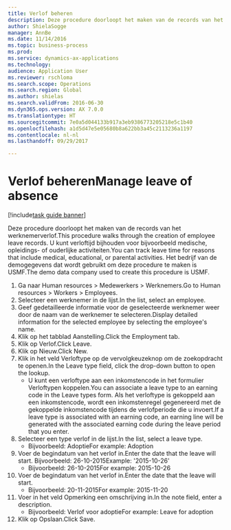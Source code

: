 ```yaml
--- 
title: Verlof beheren
description: Deze procedure doorloopt het maken van de records van het werknemerverlof.
author: ShielaSogge
manager: AnnBe
ms.date: 11/14/2016
ms.topic: business-process
ms.prod: 
ms.service: dynamics-ax-applications
ms.technology: 
audience: Application User
ms.reviewer: rschloma
ms.search.scope: Operations
ms.search.region: Global
ms.author: shielas
ms.search.validFrom: 2016-06-30
ms.dyn365.ops.version: AX 7.0.0
ms.translationtype: HT
ms.sourcegitcommit: 7e0a5d044133b917a3eb9386773205218e5c1b40
ms.openlocfilehash: a1d5d47e5e05680b8a622bb3a45c2113236a1197
ms.contentlocale: nl-nl
ms.lasthandoff: 09/29/2017

---
```

# <a name="manage-leave-of-absence"></a><span data-ttu-id="81680-103">Verlof beheren</span><span class="sxs-lookup"><span data-stu-id="81680-103">Manage leave of absence</span></span>

[!include[task guide banner](../../includes/task-guide-banner.md)]

<span data-ttu-id="81680-104">Deze procedure doorloopt het maken van de records van het werknemerverlof.</span><span class="sxs-lookup"><span data-stu-id="81680-104">This procedure walks through the creation of employee leave records.</span></span> <span data-ttu-id="81680-105">U kunt verloftijd bijhouden voor bijvoorbeeld medische, opleidings- of ouderlijke activiteiten.</span><span class="sxs-lookup"><span data-stu-id="81680-105">You can track leave time for reasons that include medical, educational, or parental activities.</span></span> <span data-ttu-id="81680-106">Het bedrijf van de demogegevens dat wordt gebruikt om deze procedure te maken is USMF.</span><span class="sxs-lookup"><span data-stu-id="81680-106">The demo data company used to create this procedure is USMF.</span></span>

1. <span data-ttu-id="81680-107">Ga naar Human resources > Medewerkers > Werknemers.</span><span class="sxs-lookup"><span data-stu-id="81680-107">Go to Human resources > Workers > Employees.</span></span>
2. <span data-ttu-id="81680-108">Selecteer een werknemer in de lijst.</span><span class="sxs-lookup"><span data-stu-id="81680-108">In the list, select an employee.</span></span>
3. <span data-ttu-id="81680-109">Geef gedetailleerde informatie voor de geselecteerde werknemer weer door de naam van de werknemer te selecteren.</span><span class="sxs-lookup"><span data-stu-id="81680-109">Display detailed information for the selected employee by selecting the employee's name.</span></span>
4. <span data-ttu-id="81680-110">Klik op het tabblad Aanstelling.</span><span class="sxs-lookup"><span data-stu-id="81680-110">Click the Employment tab.</span></span>
5. <span data-ttu-id="81680-111">Klik op Verlof.</span><span class="sxs-lookup"><span data-stu-id="81680-111">Click Leave.</span></span>
6. <span data-ttu-id="81680-112">Klik op Nieuw.</span><span class="sxs-lookup"><span data-stu-id="81680-112">Click New.</span></span>
7. <span data-ttu-id="81680-113">Klik in het veld Verloftype op de vervolgkeuzeknop om de zoekopdracht te openen.</span><span class="sxs-lookup"><span data-stu-id="81680-113">In the Leave type field, click the drop-down button to open the lookup.</span></span>
    * <span data-ttu-id="81680-114">U kunt een verloftype aan een inkomstencode in het formulier Verloftypen koppelen.</span><span class="sxs-lookup"><span data-stu-id="81680-114">You can associate a leave type to an earning code in the Leave types form.</span></span> <span data-ttu-id="81680-115">Als het verloftype is gekoppeld aan een inkomstencode, wordt een inkomstenregel gegenereerd met de gekoppelde inkomstencode tijdens de verlofperiode die u invoert.</span><span class="sxs-lookup"><span data-stu-id="81680-115">If a leave type is associated with an earning code, an earning line will be generated with the associated earning code during the leave period that you enter.</span></span>  
8. <span data-ttu-id="81680-116">Selecteer een type verlof in de lijst.</span><span class="sxs-lookup"><span data-stu-id="81680-116">In the list, select a leave type.</span></span> 
    * <span data-ttu-id="81680-117">Bijvoorbeeld: Adoptie</span><span class="sxs-lookup"><span data-stu-id="81680-117">For example: Adoption</span></span>  
9. <span data-ttu-id="81680-118">Voer de begindatum van het verlof in.</span><span class="sxs-lookup"><span data-stu-id="81680-118">Enter the date that the leave will start.</span></span> <span data-ttu-id="81680-119">Bijvoorbeeld: 26-10-2015</span><span class="sxs-lookup"><span data-stu-id="81680-119">Example: '2015-10-26'</span></span>
    * <span data-ttu-id="81680-120">Bijvoorbeeld: 26-10-2015</span><span class="sxs-lookup"><span data-stu-id="81680-120">For example:  2015-10-26</span></span>  
10. <span data-ttu-id="81680-121">Voer de begindatum van het verlof in.</span><span class="sxs-lookup"><span data-stu-id="81680-121">Enter the date that the leave will start.</span></span> 
    * <span data-ttu-id="81680-122">Bijvoorbeeld: 20-11-2015</span><span class="sxs-lookup"><span data-stu-id="81680-122">For example:  2015-11-20</span></span>  
11. <span data-ttu-id="81680-123">Voer in het veld Opmerking een omschrijving in.</span><span class="sxs-lookup"><span data-stu-id="81680-123">In the note field, enter a description.</span></span>
    * <span data-ttu-id="81680-124">Bijvoorbeeld: Verlof voor adoptie</span><span class="sxs-lookup"><span data-stu-id="81680-124">For example: Leave for adoption</span></span>  
12. <span data-ttu-id="81680-125">Klik op Opslaan.</span><span class="sxs-lookup"><span data-stu-id="81680-125">Click Save.</span></span>


